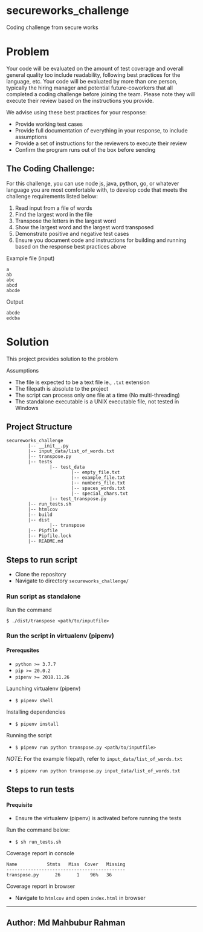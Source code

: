# secureworks_challenge
Coding challenge from secure works

# Problem

Your code will be evaluated on the amount of test coverage and overall general quality too include readability, following best practices for the language, etc. Your code will be evaluated by more than one person, typically the hiring manager and potential future-coworkers that all completed a coding challenge before joining the team.  Please note they will execute their review based on the instructions you provide.

We advise using these best practices for your response:

- Provide working test cases
- Provide full documentation of everything in your response, to include assumptions
- Provide a set of instructions for the reviewers to execute their review
- Confirm the program runs out of the box before sending

## The Coding Challenge:

For this challenge, you can use node js, java, python, go, or whatever language you are most comfortable with, to develop code that meets the challenge requirements listed below:

1. Read input from a file of words
2. Find the largest word in the file
3. Transpose the letters in the largest word
4. Show the largest word and the largest word transposed 
5. Demonstrate positive and negative test cases
6. Ensure you document code and instructions for building and running based on the response best practices above

Example file (input)
```
a
ab
abc
abcd
abcde
```
Output
```
abcde
edcba
```

# Solution

This project provides solution to the problem

Assumptions
- The file is expected to be a text file ie., `.txt` extension
- The filepath is absolute to the project
- The script can process only one file at a time (No multi-threading)
- The standalone executable is a UNIX executable file, not tested in Windows


## Project Structure

```
secureworks_challenge
        |-- __init__.py
        |-- input_data/list_of_words.txt
        |-- transpose.py
        |-- tests
                |-- test_data
                        |-- empty_file.txt
                        |-- example_file.txt
                        |-- numbers_file.txt
                        |-- spaces_words.txt
                        |-- special_chars.txt
                |-- test_transpose.py
        |-- run_tests.sh
        |-- htmlcov
        |-- build
        |-- dist
                |-- transpose
        |-- Pipfile
        |-- Pipfile.lock
        |-- README.md
```
## Steps to run script

 - Clone the repository
 - Navigate to directory `secureworks_challenge/`

### Run script as standalone

Run the command
```
$ ./dist/transpose <path/to/inputfile>
```

### Run the script in virtualenv (pipenv)

#### Prerequsites
- `python >= 3.7.7`
- `pip >= 20.0.2`
- `pipenv >= 2018.11.26`

Launching virtualenv (pipenv)
- `$ pipenv shell`

Installing dependencies
- `$ pipenv install`

Running the script
- `$ pipenv run python transpose.py <path/to/inputfile>`

*NOTE*: For the example filepath, refer to `input_data/list_of_words.txt`

- `$ pipenv run python transpose.py input_data/list_of_words.txt`

## Steps to run tests

#### Prequisite

- Ensure the virtualenv (pipenv) is activated before running the tests

Run the command below:
- `$ sh run_tests.sh`

Coverage report in console
```
Name           Stmts   Miss  Cover   Missing
--------------------------------------------
transpose.py      26      1    96%   36
```
Coverage report in browser

- Navigate to `htmlcov` and open `index.html` in browser

----
## Author: Md Mahbubur Rahman









